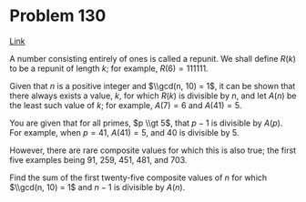 # Problem 130

[Link](https://projecteuler.net/problem=130)

A number consisting entirely of ones is called a repunit. We shall define $R(k)$ to be a repunit of length $k$; for example, $R(6) = 111111$.

Given that $n$ is a positive integer and $\\gcd(n, 10) = 1$, it can be shown that there always exists a value, $k$, for which $R(k)$ is divisible by $n$, and let $A(n)$ be the least such value of $k$; for example, $A(7) = 6$ and $A(41) = 5$.

You are given that for all primes, $p \\gt 5$, that $p - 1$ is divisible by $A(p)$. For example, when $p = 41$, $A(41) = 5$, and $40$ is divisible by $5$.

However, there are rare composite values for which this is also true; the first five examples being $91$, $259$, $451$, $481$, and $703$.

Find the sum of the first twenty-five composite values of $n$ for which $\\gcd(n, 10) = 1$ and $n - 1$ is divisible by $A(n)$.